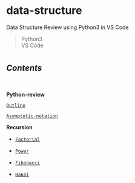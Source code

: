 # data-structure

Data Structure Review using Python3 in VS Code

> Python3 <br/>
> VS Code

#

## **_Contents_**

<br/>

**Python-review**

[`Outline`](https://github.com/ding-co/data-structure/blob/main/outline/Outline.md)

[`Asymptotic-notation`](https://github.com/ding-co/data-structure/blob/main/asymptotic-notation/Asymptotic-notation.md)

**Recursion**

- [`Factorial`](https://github.com/ding-co/data-structure/blob/main/recursion/Factorial.md)

- [`Power`](https://github.com/ding-co/data-structure/blob/main/recursion/Power.md)

- [`Fibonacci`](https://github.com/ding-co/data-structure/blob/main/recursion/Fibonacci.md)

- [`Hanoi`](https://github.com/ding-co/data-structure/blob/main/recursion/Hanoi.md)
